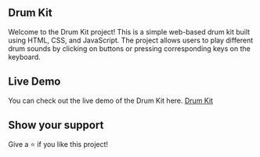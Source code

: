 ## Drum Kit 
 Welcome to the Drum Kit project! This is a simple web-based drum kit built using HTML, CSS, and JavaScript. The project allows users to play different drum sounds by clicking on buttons or pressing corresponding keys on the keyboard. 


## Live Demo
You can check out the live demo of the Drum Kit here. <a href="https://hamzi125.github.io/Drum-Kits/"> Drum Kit </a>  


## Show your support

Give a ⭐️ if you like this project!

